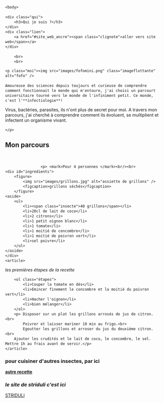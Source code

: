 
<html>
			<meta charset="utf-8"/>
			<link rel="stylesheet" href="style.css" />
	

	<body>
	
	<div class="qui">	
		<h3>Qui je suis ?</h3>
	</div>
	<div class="lien">	
		<a href="#site_web_ancre"><span class="clignote">aller vers site web</span></a>
	</div>

		<br>
		<br>
		
<section>	

	<p class="moi"><img src="images/fofomini.png" class="imageflottante" alt="fofo" />

	Amoureuse des sciences depuis toujours et curieuse de comprendre comment fonctionnait le monde qui m'entoure, j'ai choisi un parcourt universitaire tourné vers le monde de l'infiniment petit. Ce monde, c'est l'**infectiologie**!  
Virus, bactéries, parasites, ils n'ont plus de secret pour moi. A travers mon parcours, j'ai cherché à comprendre comment ils évoluent, se multiplient et infectent un organisme vivant.

	</p>

</section>	
		
<section>
		<h2 class="dessous">Mon parcours</h2><br>

	

					<p> <mark>Pour 4 personnes </mark><br/><br>
	<div id="ingredients">
		<figure>
			<img src="images/grillons.jpg" alt="assiette de grillons" />
			<figcaption>grillons séchés</figcaption>
		</figure>
	<aside>		
		<ul>
			<li><span class="insecte">40 grillons</span></li>
			<li>20cl de lait de coco</li>
			<li>2 citrons</li>
			<li>1 petit oignon blanc</li>
			<li>1 tomate</li>
			<li>1 moitié de concombre</li>
			<li>1 moitié de poivron vert</li>
			<li>sel poivre</li>
		</ul>
	</aside>	
	</div>
	<article>
<p><em>les premières étapes de la recette</em></p>
		
		<ol class="étapes">
			<li>Couper la tomate en dés</li>
			<li>Emincer finement le concombre et la moitié du poivron vert</li>
			<li>Hacher l'oignon</li>
			<li>bien mélanger</li>
		</ol>
		<p> Disposer sur un plat les grillons arrosés de jus de citron.<br>
			Poivrer et laisser mariner 10 min au frigo.<br>
			Egoutter les grillons et arroser du jus du deuxième citron.<br>
		Ajouter les crudités et le lait de coco, le concombre, le sel. Mettre 1h au frais avant de servir.</p>
	</article>
</section>
		

<nav>
<h3>pour cuisiner d'autres insectes, par ici </h3>
<a href="criquets panés.html"> <strong>autre recette</strong>  </a>
</nav>
<footer>
		<h3 id="site_web_ancre"><em>le site de striduli c'est ici</em></h3>
<a href="https://striduli.wixsite.com/striduli" title= "ça déchire grave">STRIDULI</a> <br>
</footer>
	</body>
</html>
